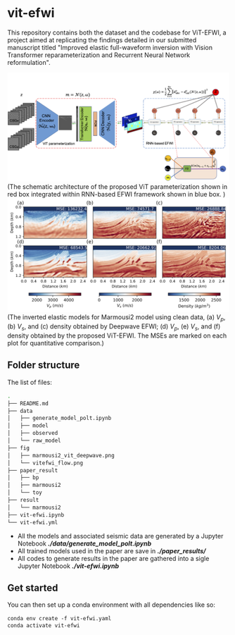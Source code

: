 # vit-efwi
This repository contains both the dataset and the codebase for ViT-EFWI, a project aimed at replicating the findings detailed in our submitted manuscript titled "Improved elastic full-waveform inversion with Vision Transformer reparameterization and Recurrent Neural Network reformulation".

![vitefwi_flow](./fig/vitefwi_flow.png)
(The schematic architecture of the proposed ViT parameterization shown in red box integrated within RNN-based EFWI framework shown in blue box. )
![marmousi2_vit_deepwave](./fig/marmousi2_vit_deepwave.png)
(The inverted elastic models for Marmousi2 model using clean data, (a) $V_p$, (b) $V_s$, and (c) density obtained by Deepwave EFWI; (d) $V_p$, (e) $V_s$, and (f) density obtained by the proposed ViT-EFWI. The MSEs are marked on each plot for quantitative comparison.)

## Folder structure
The list of files: 
```bash
.
├── README.md
├── data
│   ├── generate_model_polt.ipynb
│   ├── model
│   ├── observed
│   └── raw_model
├── fig
│   ├── marmousi2_vit_deepwave.png
│   └── vitefwi_flow.png
├── paper_result
│   ├── bp
│   ├── marmousi2
│   └── toy
├── result
│   └── marmousi2
├── vit-efwi.ipynb
└── vit-efwi.yml
```

- All the models and associated seismic data are generated by a Jupyter Notebook ***./data/generate_model_polt.ipynb***
- All trained models used in the paper are save in ***./paper_results/***
- All codes to generate results in the paper are gathered into a sigle Jupyter Notebook ***./vit-efwi.ipynb***

## Get started
You can then set up a conda environment with all dependencies like so:
```
conda env create -f vit-efwi.yaml
conda activate vit-efwi
```
